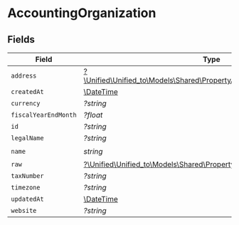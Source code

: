 # AccountingOrganization


## Fields

| Field                                                                                                                                    | Type                                                                                                                                     | Required                                                                                                                                 | Description                                                                                                                              |
| ---------------------------------------------------------------------------------------------------------------------------------------- | ---------------------------------------------------------------------------------------------------------------------------------------- | ---------------------------------------------------------------------------------------------------------------------------------------- | ---------------------------------------------------------------------------------------------------------------------------------------- |
| `address`                                                                                                                                | [?\Unified\Unified_to\Models\Shared\PropertyAccountingOrganizationAddress](../../Models/Shared/PropertyAccountingOrganizationAddress.md) | :heavy_minus_sign:                                                                                                                       | N/A                                                                                                                                      |
| `createdAt`                                                                                                                              | [\DateTime](https://www.php.net/manual/en/class.datetime.php)                                                                            | :heavy_minus_sign:                                                                                                                       | N/A                                                                                                                                      |
| `currency`                                                                                                                               | *?string*                                                                                                                                | :heavy_minus_sign:                                                                                                                       | N/A                                                                                                                                      |
| `fiscalYearEndMonth`                                                                                                                     | *?float*                                                                                                                                 | :heavy_minus_sign:                                                                                                                       | N/A                                                                                                                                      |
| `id`                                                                                                                                     | *?string*                                                                                                                                | :heavy_minus_sign:                                                                                                                       | N/A                                                                                                                                      |
| `legalName`                                                                                                                              | *?string*                                                                                                                                | :heavy_minus_sign:                                                                                                                       | N/A                                                                                                                                      |
| `name`                                                                                                                                   | *string*                                                                                                                                 | :heavy_check_mark:                                                                                                                       | N/A                                                                                                                                      |
| `raw`                                                                                                                                    | [?\Unified\Unified_to\Models\Shared\PropertyAccountingOrganizationRaw](../../Models/Shared/PropertyAccountingOrganizationRaw.md)         | :heavy_minus_sign:                                                                                                                       | N/A                                                                                                                                      |
| `taxNumber`                                                                                                                              | *?string*                                                                                                                                | :heavy_minus_sign:                                                                                                                       | N/A                                                                                                                                      |
| `timezone`                                                                                                                               | *?string*                                                                                                                                | :heavy_minus_sign:                                                                                                                       | N/A                                                                                                                                      |
| `updatedAt`                                                                                                                              | [\DateTime](https://www.php.net/manual/en/class.datetime.php)                                                                            | :heavy_minus_sign:                                                                                                                       | N/A                                                                                                                                      |
| `website`                                                                                                                                | *?string*                                                                                                                                | :heavy_minus_sign:                                                                                                                       | N/A                                                                                                                                      |